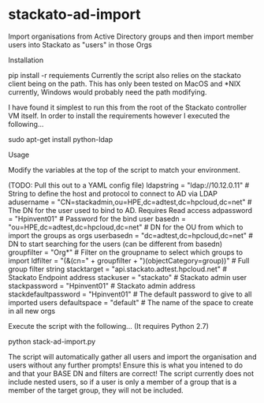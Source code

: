 # stackato-ad-import
Import organisations from Active Directory groups and then import member users into Stackato as "users" in those Orgs

Installation

pip install -r requiements
Currently the script also relies on the stackato client being on the path. This has only been tested on MacOS and *NIX currently, Windows would probably need the path modifying. 

I have found it simplest to run this from the root of the Stackato controller VM itself. In order to install the requirements however I executed the following...

sudo apt-get install python-ldap

Usage

Modify the variables at the top of the script to match your environment.

(TODO: Pull this out to a YAML config file)
ldapstring = "ldap://10.12.0.11"                                  # String to define the host and protocol to connect to AD via LDAP
adusername = "CN=stackadmin,ou=HPE,dc=adtest,dc=hpcloud,dc=net"   # The DN for the user used to bind to AD. Requires Read access
adpassword = "Hpinvent01"                                         # Password for the bind user
basedn = "ou=HPE,dc=adtest,dc=hpcloud,dc=net"                     # DN for the OU from which to import the groups as orgs
userbasedn = "dc=adtest,dc=hpcloud,dc=net"                        # DN to start searching for the users (can be different from basedn)
groupfilter = "Org*"                                              # Filter on the groupname to select which groups to import
ldfilter = "(&(cn=" + groupfilter + ")(objectCategory=group))"    # Full group filter string
stacktarget = "api.stackato.adtest.hpcloud.net"                   # Stackato Endpoint address
stackuser = "stackato"                                            # Stackato admin user
stackpassword = "Hpinvent01"                                      # Stackato admin address
stackdefaultpassword = "Hpinvent01"                               # The default password to give to all imported users
defaultspace = "default"                                          # The name of the space to create in all new orgs

Execute the script with the following... (It requires Python 2.7)

python stack-ad-import.py

The script will automatically gather all users and import the organisation and users without any further prompts! Ensure this is what you intened to do and that your BASE DN and filters are correct! The script currently does not include nested users, so if a user is only a member of a group that is a member of the target group, they will not be included.
